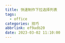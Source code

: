 ```yaml
---
title: 快速制作下拉选择列表
tags:
  - office
categories: 技巧
abbrlink: ef9adb20
date: 2023-03-02 11:10:00
---
```

